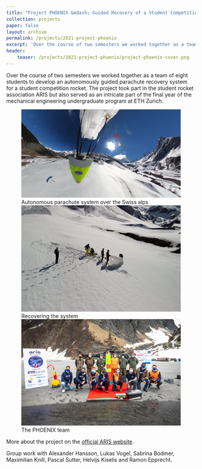```yaml
---
title: "Project PHOENIX &mdash; Guided Recovery of a Student Competition Rocket"
collection: projects
paper: false
layout: archive
permalink: /projects/2021-project-phoenix
excerpt: 'Over the course of two semesters we worked together as a team of eight students to develop an autonomously guided parachute recovery system for a student competition rocket.'
header:
    teaser: /projects/2021-project-phoenix/project-phoenix-cover.png
---
```


Over the course of two semesters we worked together as a team of eight students to develop an autonomously guided parachute recovery system for a student competition rocket.
The project took part in the student rocket association ARIS but also served as an intricate part of the final year of the mechanical engineering undergraduate program at ETH Zurich.

<figure class="half">
<img src="/images/projects/2021-project-phoenix/project-phoenix-cover.png" />
<figcaption>Autonomous parachute system over the Swiss alps</figcaption>

<img src="/images/projects/2021-project-phoenix/project-phoenix-recovery.png" />
<figcaption>Recovering the system</figcaption>

<img src="/images/projects/2021-project-phoenix/project-phoenix-team.jpeg" />
<figcaption>The PHOENIX team</figcaption>
</figure>



More about the project on the <a href="https://aris-space.ch/phoenix-2021/" target="_blank" rel="noopener noreferrer">official ARIS website</a>.

Group work with Alexander Hansson, Lukas Vogel, Sabrina Bodmer, Maximilian Knill, Pascal Sutter, Helvijs Kiselis and Ramon Epprecht.

